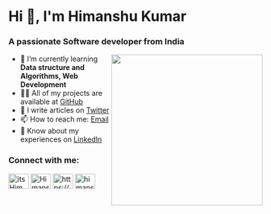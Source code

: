 # Hi 👋, I'm Himanshu Kumar
### A passionate Software developer from India

<img src="https://t4.ftcdn.net/jpg/05/90/45/35/360_F_590453560_ugMuPncnGYB6XnJqmC8xiPQx4eg3jmMD.jpg" align="right" width="300">

- 🌱 I’m currently learning **Data structure and Algorithms, Web Development**
- 👨‍💻 All of my projects are available at [GitHub](https://github.com/him-anshu953)
- 📝 I write articles on [Twitter](https://x.com/itsHim_anshu)
- 📫 How to reach me: [Email](mailto:himanshuy953@gmail.com)
- 📄 Know about my experiences on [LinkedIn](https://www.linkedin.com/in/him-anshu953/)


<h3 align="left">Connect with me:</h3>
<p align="left">
<a href="https://x.com/itsHim_anshu" target="blank"><img align="center" src="https://raw.githubusercontent.com/rahuldkjain/github-profile-readme-generator/master/src/images/icons/Social/twitter.svg" alt="itsHim_anshu" height="30" width="40" /></a>
<a href="https://www.linkedin.com/in/him-anshu953/" target="blank"><img align="center" src="https://raw.githubusercontent.com/rahuldkjain/github-profile-readme-generator/master/src/images/icons/Social/linked-in-alt.svg" alt="Himanshu Kumar" height="30" width="40" /></a>
<a href="https://www.instagram.com/him_anshu_kumar/" target="blank"><img align="center" src="https://raw.githubusercontent.com/rahuldkjain/github-profile-readme-generator/master/src/images/icons/Social/instagram.svg" alt="https://www.instagram.com/him_anshu_kumar/" height="30" width="40" /></a>
<a href="https://leetcode.com/u/himanshuy953/" target="blank"><img align="center" src="https://raw.githubusercontent.com/rahuldkjain/github-profile-readme-generator/master/src/images/icons/Social/leet-code.svg" alt="himanshuy953" height="30" width="40" /></a>

